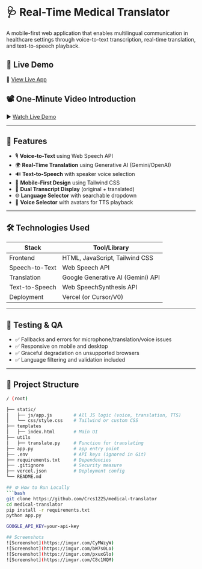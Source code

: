 # 🩺 Real-Time Medical Translator

A mobile-first web application that enables multilingual communication in healthcare settings through voice-to-text transcription, real-time translation, and text-to-speech playback.

## 🚀 Live Demo

🔗 [View Live App](https://healthcare-translator-gules.vercel.app/)

## 📽️ One-Minute Video Introduction

▶️ [Watch Live Demo](https://loom.com/your-video-link)

---

## 🧠 Features

- 🎙️ **Voice-to-Text** using Web Speech API
- 🌍 **Real-Time Translation** using Generative AI (Gemini/OpenAI)
- 🔊 **Text-to-Speech** with speaker voice selection
- 📱 **Mobile-First Design** using Tailwind CSS
- 💬 **Dual Transcript Display** (original + translated)
- 🌐 **Language Selector** with searchable dropdown
- 👤 **Voice Selector** with avatars for TTS playback

---

## 🛠️ Technologies Used

| Stack            | Tool/Library                        |
|------------------|-------------------------------------|
| Frontend         | HTML, JavaScript, Tailwind CSS      |
| Speech-to-Text   | Web Speech API                      |
| Translation      | Google Generative AI (Gemini) API   |
| Text-to-Speech   | Web SpeechSynthesis API             |
| Deployment       | Vercel (or Cursor/V0)               |

---

## 🧪 Testing & QA

- ✅ Fallbacks and errors for microphone/translation/voice issues
- ✅ Responsive on mobile and desktop
- ✅ Graceful degradation on unsupported browsers
- ✅ Language filtering and validation included

---

## 🧩 Project Structure

```bash
/ (root)

├── static/
│   ├── js/app.js        # All JS logic (voice, translation, TTS)
│   └── css/style.css    # Tailwind or custom CSS
├── templates
│   ├── index.html       # Main UI
├── utils
│   ├── translate.py     # Function for translating
├── app.py               # app entry point
├── .env                 # API keys (ignored in Git)
├── requirements.txt     # Dependencies
├── .gitignore           # Security measure
├── vercel.json          # Deployment config
└── README.md

## ⚙️ How to Run Locally
```bash
git clone https://github.com/Crcs1225/medical-translator
cd medical-translator
pip install -r requirements.txt
python app.py

GOOGLE_API_KEY=your-api-key

## Screenshots
![Screenshot](https://imgur.com/CyMWzyW)
![Screenshot](https://imgur.com/bW7s0Lo)
![Screenshot](https://imgur.com/pxuxGlo)
![Screenshot](https://imgur.com/C8c1NQM)



